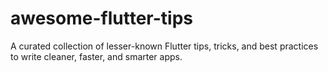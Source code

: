 # awesome-flutter-tips
A curated collection of lesser-known Flutter tips, tricks, and best practices to write cleaner, faster, and smarter apps.
